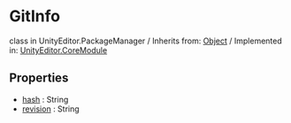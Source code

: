 # GitInfo
class in UnityEditor.PackageManager
 / Inherits from: <a href="https://docs.unity3d.com/6000.0/Documentation/ScriptReference/Object.html">Object</a> / Implemented in: <a href="https://docs.unity3d.com/6000.0/Documentation/ScriptReference/UnityEditor.CoreModule.html">UnityEditor.CoreModule</a>

## Properties
- <a href="https://docs.unity3d.com/6000.0/Documentation/ScriptReference/GitInfo-hash.html">hash</a> : String
- <a href="https://docs.unity3d.com/6000.0/Documentation/ScriptReference/GitInfo-revision.html">revision</a> : String
